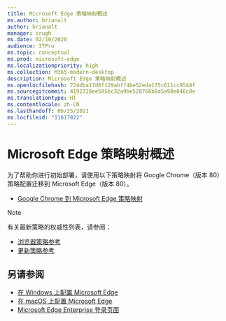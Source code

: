```yaml
---
title: Microsoft Edge 策略映射概述
ms.author: brianalt
author: brianalt
manager: srugh
ms.date: 02/10/2020
audience: ITPro
ms.topic: conceptual
ms.prod: microsoft-edge
ms.localizationpriority: high
ms.collection: M365-modern-desktop
description: Microsoft Edge 策略映射概述
ms.openlocfilehash: 724dba17d6f129abff4be52eda175c611cc9544f
ms.sourcegitcommit: 4192328ee585bc32a9be528766b8a5a98e046c8e
ms.translationtype: HT
ms.contentlocale: zh-CN
ms.lasthandoff: 06/25/2021
ms.locfileid: "11617822"
---
```

# <a name="microsoft-edge-policy-mapping-overview"></a>Microsoft Edge 策略映射概述

为了帮助你进行初始部署，请使用以下策略映射将 Google Chrome（版本 80）策略配置迁移到 Microsoft Edge（版本 80）。

- [Google Chrome 到 Microsoft Edge 策略映射](microsoft-edge-policy-map-chrome-to-newedge.md)

> [!NOTE]
> 有关最新策略的权威性列表，请参阅：
> - [浏览器策略参考](microsoft-edge-policies.md)
> - [更新策略参考](microsoft-edge-update-policies.md)

## <a name="see-also"></a>另请参阅
- [在 Windows 上配置 Microsoft Edge](configure-microsoft-edge.md)
- [在 macOS 上配置 Microsoft Edge](configure-microsoft-edge-on-mac.md)
- [Microsoft Edge Enterprise 登录页面](https://aka.ms/EdgeEnterprise)
